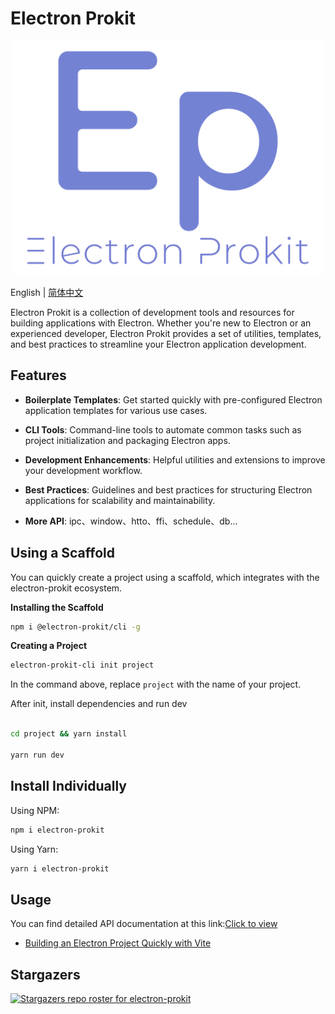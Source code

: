 # Electron Prokit

<p align="center">
  <img style="width:500px" src="https://github.com/Xutaotaotao/electron-prokit/blob/main/docs/public/logo.svg" alt="logo">
</p>

English | [简体中文](./README_ZH.md)

Electron Prokit is a collection of development tools and resources for building applications with Electron. Whether you're new to Electron or an experienced developer, Electron Prokit provides a set of utilities, templates, and best practices to streamline your Electron application development.


## Features

- **Boilerplate Templates**: Get started quickly with pre-configured Electron application templates for various use cases.

- **CLI Tools**: Command-line tools to automate common tasks such as project initialization and packaging Electron apps.

- **Development Enhancements**: Helpful utilities and extensions to improve your development workflow.

- **Best Practices**: Guidelines and best practices for structuring Electron applications for scalability and maintainability.

- **More API**: ipc、window、htto、ffi、schedule、db...


## Using a Scaffold

You can quickly create a project using a scaffold, which integrates with the electron-prokit ecosystem.

**Installing the Scaffold**


```bash
npm i @electron-prokit/cli -g
```

**Creating a Project**


```bash
electron-prokit-cli init project
```

In the command above, replace `project` with the name of your project.

After init, install dependencies and run dev

```bash

cd project && yarn install

yarn run dev

```

## Install Individually

Using NPM:

```bash
npm i electron-prokit
```

Using Yarn:

```bash
yarn i electron-prokit
```

## Usage

You can find detailed API documentation at this link:<a href="https://xutaotaotao.github.io/electron-prokit" target="_blank">Click to view</a>

- <a href="https://xutaotaotao.github.io/electron-prokit/tutorials/create-vite-electron-service.html" target="_blank">Building an Electron Project Quickly with Vite</a>


## Stargazers
[![Stargazers repo roster for electron-prokit](https://reporoster.com/stars/Xutaotaotao/electron-prokit)](https://github.com/Xutaotaotao/electron-prokit/stargazers)
